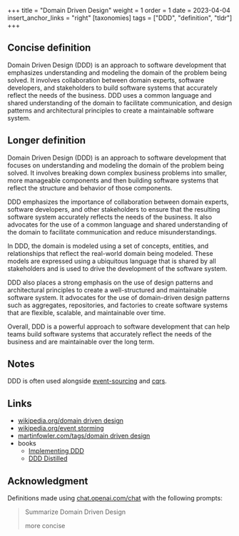 +++
title = "Domain Driven Design"
weight = 1
order = 1
date = 2023-04-04
insert_anchor_links = "right"
[taxonomies]
tags = ["DDD", "definition", "tldr"]
+++

## Concise definition

Domain Driven Design (DDD) is an approach to software development that emphasizes understanding and modeling the domain of the problem being solved. It involves collaboration between domain experts, software developers, and stakeholders to build software systems that accurately reflect the needs of the business. DDD uses a common language and shared understanding of the domain to facilitate communication, and design patterns and architectural principles to create a maintainable software system.

## Longer definition

Domain Driven Design (DDD) is an approach to software development that focuses on understanding and modeling the domain of the problem being solved. It involves breaking down complex business problems into smaller, more manageable components and then building software systems that reflect the structure and behavior of those components.

DDD emphasizes the importance of collaboration between domain experts, software developers, and other stakeholders to ensure that the resulting software system accurately reflects the needs of the business. It also advocates for the use of a common language and shared understanding of the domain to facilitate communication and reduce misunderstandings.

In DDD, the domain is modeled using a set of concepts, entities, and relationships that reflect the real-world domain being modeled. These models are expressed using a ubiquitous language that is shared by all stakeholders and is used to drive the development of the software system.

DDD also places a strong emphasis on the use of design patterns and architectural principles to create a well-structured and maintainable software system. It advocates for the use of domain-driven design patterns such as aggregates, repositories, and factories to create software systems that are flexible, scalable, and maintainable over time.

Overall, DDD is a powerful approach to software development that can help teams build software systems that accurately reflect the needs of the business and are maintainable over the long term.

## Notes

DDD is often used alongside [event-sourcing](https://cluzeau.pro/event-sourcing/) and [cqrs](https://cluzeau.pro/cqrs/).

## Links

- [wikipedia.org/domain driven design](https://en.wikipedia.org/wiki/Domain-driven_design)
- [wikipedia.org/event storming](https://en.wikipedia.org/wiki/Event_storming)
- [martinfowler.com/tags/domain driven design](https://martinfowler.com/tags/domain%20driven%20design.html)
- books
  - [Implementing DDD](https://kalele.io/books/)
  - [DDD Distilled](https://kalele.io/books/)

## Acknowledgment

Definitions made using [chat.openai.com/chat](https://chat.openai.com/chat) with the following prompts:

> Summarize Domain Driven Design
>
> more concise
